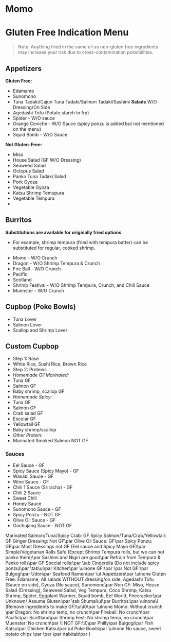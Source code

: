 # Momo

# Gluten Free Indication Menu

>Note: Anything fried in the same oil as non-gluten free ingredients may increase your risk due to cross-contamination possibilities.

## Appetizers

**Gluten Free:**

* Edamame
* Sunomono
* Tuna Tadaki/Cajun Tuna Tadaki/Salmon Tadaki/Sashimi **Salads** W/O Dressing/On Side
* Agedashi Tofu (Potato starch to fry)
* Spider - W/O sauce
* Orange Ceviche - W/O Sauce (spicy ponzu is added but not mentioned on the menu)
* Squid Bomb - W/O Sauce

**Not Gluten-Free:**

* Miso
* House Salad (GF W/O Dressing)
* Seaweed Salad
* Octopus Salad
* Panko Tuna Tadaki Salad
* Pork Gyoza
* Vegetable Gyoza
* Katsu Shrimp Temupura
* Vegetable Tempura
* 

## Burritos
**Substitutions are available for originally fried options**
- For example, shrimp tempura (fried with tempura batter) can be substituted for regular, cooked shrimp.
* Momo - W/O Crunch
* Dragon - W/O Shrimp Tempura & Crunch
* Fire Ball - W/O Crunch
* Pacific
* Scotland
* Shrimp Festival - W/O Shrimp Tempura, Crunch, and Chili Sauce
* Muenster - W/O Crunch

## Cupbop (Poke Bowls)
* Tuna Lover
* Salmon Lover
* Scallop and Shrimp Lover

## Custom Cupbop
* Step 1: Base
 * White Rice, Sushi Rice, Brown Rice
* Step 2: Proteins
 * *Homemade Oil Marinated:*
 * Tuna GF
 * Salmon GF
 * Baby shrimp, scallop GF
 * *Homemade Spicy:*
 * Tuna GF
 * Salmon GF
 * Crab salad GF
 * Escolar GF
 * Yellowtail GF
 * Baby shrimp/scallop
 * *Other Protein:*
 * Marinated Smoked Salmon NOT GF
### Sauces
* Eel Sauce - GF
* Spicy Sauce (Spicy Mayo) - GF
* Wasabi Sauce - GF
* Wine Sauce - GF
* Chili 1 Sauce (Sriracha) - GF
* Chili 2 Sauce
* Sweet Chili
* Honey Sauce
* Sunomono Sauce - GF
* Spicy Ponzu - NOT GF
* Olive Oil Sauce - GF
* Gochujang Sauce - NOT GF

Marinated Salmon/Tuna/Spicy Crab: GF
Spicy Salmon/Tuna/Crab/Yellowtail: GF
Ginger Dressing: Not GF\par
Olive Oil Sauce: GF\par
Spicy Ponzu: GF\par
Most Dressings not GF (Eel sauce and Spicy Mayo GF)\par
Simple/Vegetarian Rolls Safe (Except Shrimp Tempura rolls, but we can not panko them)\par
Sashimi and Nigiri are good\par
Refrain from Tempura & Panko rolls\par
GF Special rolls:\par
\tab Cinderella (Do not include spicy ponzu)\par
\tab\ul\par
Kitchen\par
\ulnone GF:\par
\par
Not GF:\par
Bulgogi\par
Udon\par
Seafood Ramen\par
\ul Appetizers\par
\ulnone Gluten Free: Edamame, All salads WITHOUT dressing/on side, Agedashi Tofu (Sauce on side), Gyoza (No sauce), Sunomono\par
Non GF: Miso, House Salad (Dressing), Seaweed Salad, Veg Tempura, Coco Shrimp, Katsu Shrimp, Spider, Eggplant Warmer, Squid bomb, Eel World, Firecracker\par
Unknown/ Assume Gluten:\par
\tab Shumai\ul\par
Burritos:\par
\ulnone\i (Remove ingredients to make GF)\ul\i0\par
\ulnone Momo: Without crunch \par
Dragon: No shrimp temp, no crunch\par
Fireball: No crunch\par
Pacific\par
Scottland\par
Shrimp Fest: No shrimp temp, no crunch\par
Muenster: No crunch\par
\i NOT GF:\i0\par
Philly\par
Bulgogi\par
Fish Katsu\par
Chicken Katsu\par
\ul Poke Bowls\par
\ulnone No sauce, sweet potato chips \par
\par
\par
\tab\tab\par
}
 
